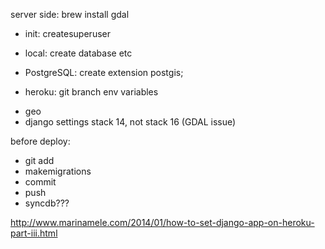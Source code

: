 server side:
brew install gdal

+ init:
createsuperuser

+ local:
create database etc

+ PostgreSQL:
create extension postgis;

+ heroku:
git branch
env variables
- geo
- django settings
stack 14, not stack 16 (GDAL issue)

before deploy:
- git add
- makemigrations
- commit
- push
- syncdb???



http://www.marinamele.com/2014/01/how-to-set-django-app-on-heroku-part-iii.html
